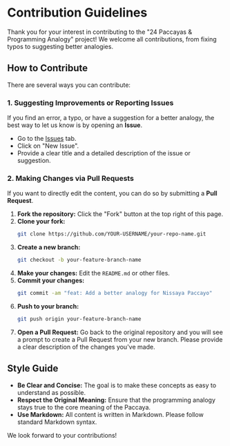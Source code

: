 # Contribution Guidelines

Thank you for your interest in contributing to the "24 Paccayas & Programming Analogy" project! We welcome all contributions, from fixing typos to suggesting better analogies.

## How to Contribute

There are several ways you can contribute:

### 1. Suggesting Improvements or Reporting Issues

If you find an error, a typo, or have a suggestion for a better analogy, the best way to let us know is by opening an **Issue**.

-   Go to the [Issues](https://github.com/kokoye2007/paccaya-programming-analogy/issues) tab.
-   Click on "New Issue".
-   Provide a clear title and a detailed description of the issue or suggestion.

### 2. Making Changes via Pull Requests

If you want to directly edit the content, you can do so by submitting a **Pull Request**.

1.  **Fork the repository:** Click the "Fork" button at the top right of this page.
2.  **Clone your fork:**
    ```bash
    git clone https://github.com/YOUR-USERNAME/your-repo-name.git
    ```
3.  **Create a new branch:**
    ```bash
    git checkout -b your-feature-branch-name
    ```
4.  **Make your changes:** Edit the `README.md` or other files.
5.  **Commit your changes:**
    ```bash
    git commit -am "feat: Add a better analogy for Nissaya Paccayo"
    ```
6.  **Push to your branch:**
    ```bash
    git push origin your-feature-branch-name
    ```
7.  **Open a Pull Request:** Go back to the original repository and you will see a prompt to create a Pull Request from your new branch. Please provide a clear description of the changes you've made.

## Style Guide

-   **Be Clear and Concise:** The goal is to make these concepts as easy to understand as possible.
-   **Respect the Original Meaning:** Ensure that the programming analogy stays true to the core meaning of the Paccaya.
-   **Use Markdown:** All content is written in Markdown. Please follow standard Markdown syntax.

We look forward to your contributions!
